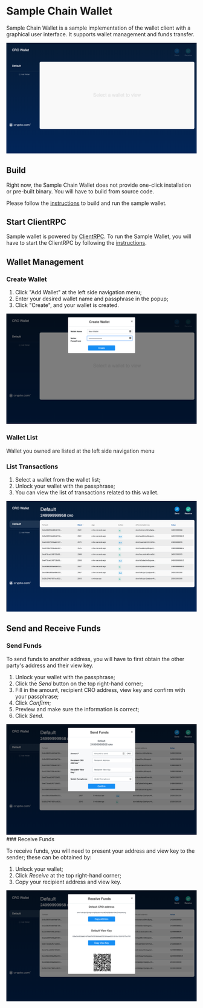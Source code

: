 # Sample Chain Wallet

Sample Chain Wallet is a sample implementation of the wallet client with a graphical user interface. It supports wallet management and funds transfer.

<div class = "design_diagram">
    <img src="./sample_chain_wallet_1.png" alt="sample_chain_wallet_1" />
</div>


## Build

Right now, the Sample Chain Wallet does not provide one-click installation or pre-built binary. You will have to build from source code.

Please follow the [instructions](https://github.com/crypto-com/sample-chain-wallet) to build and run the sample wallet.

## Start ClientRPC

Sample wallet is powered by [ClientRPC](./client-rpc.md). To run the Sample Wallet, you will have to start the ClientRPC by following the [instructions](./client-rpc.md#build).

## Wallet Management

### Create Wallet

1. Click "Add Wallet" at the left side navigation menu;
2. Enter your desired wallet name and passphrase in the popup;
3. Click "Create", and your wallet is created.

<div class = "design_diagram">
    <img src="./sample_chain_wallet_2.png" alt="sample_chain_wallet_2" />
</div>

### Wallet List

Wallet you owned are listed at the left side navigation menu

### List Transactions

1. Select a wallet from the wallet list;
2. Unlock your wallet with the passphrase;
3. You can view the list of transactions related to this wallet.

<div class = "design_diagram">
    <img src="./sample_chain_wallet_3.png" alt="sample_chain_wallet_3" />
</div>

## Send and Receive Funds

### Send Funds

To send funds to another address, you will have to first obtain the other party's address and their view key.

1. Unlock your wallet with the passphrase;
2. Click the *Send* button on the top right-hand corner;
3. Fill in the amount, recipient CRO address, view key and confirm with your passphrase;
4. Click *Confirm*;
5. Preview and make sure the information is correct;
6. Click *Send*.

<div class = "design_diagram">
    <img src="./sample_chain_wallet_4.png" alt="sample_chain_wallet_4" />
</div>
### Receive Funds

To receive funds, you will need to present your address and view key to the sender; these can be obtained by:

1. Unlock your wallet;
2. Click *Receive* at the top right-hand corner;
3. Copy your recipient address and view key.


<div class = "design_diagram">
    <img src="./sample_chain_wallet_5.png" alt="sample_chain_wallet_5" />
</div>

